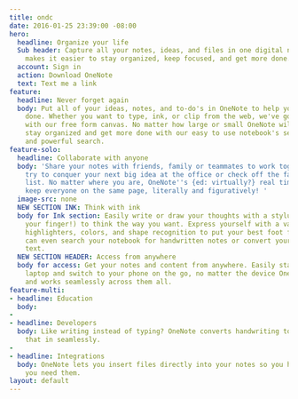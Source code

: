 ```yaml
---
title: ondc
date: 2016-01-25 23:39:00 -08:00
hero:
  headline: Organize your life
  Sub header: Capture all your notes, ideas, and files in one digital notebook. OneNote
    makes it easier to stay organized, keep focused, and get more done.
  account: Sign in
  action: Download OneNote
  text: Text me a link
feature:
  headline: Never forget again
  body: Put all of your ideas, notes, and to-do's in OneNote to help you get more
    done. Whether you want to type, ink, or clip from the web, we've got you covered
    with our free form canvas. No matter how large or small OneNote will help you
    stay organized and get more done with our easy to use notebook's sections, pages,
    and powerful search.
feature-solo:
  headline: Collaborate with anyone
  body: 'Share your notes with friends, family or teammates to work together as you
    try to conquer your next big idea at the office or check off the family shopping
    list. No matter where you are, OneNote''s {ed: virtually?} real time sync will
    keep everyone on the same page, literally and figuratively! '
  image-src: none
  NEW SECTION INK: Think with ink
  body for Ink section: Easily write or draw your thoughts with a stylus (or even
    your finger!) to think the way you want. Express yourself with a variety of pens,
    highlighters, colors, and shape recognition to put your best foot forwards. You
    can even search your notebook for handwritten notes or convert your ink into typed
    text.
  NEW SECTION HEADER: Access from anywhere
  body for access: Get your notes and content from anywhere. Easily start on your
    laptop and switch to your phone on the go, no matter the device OneNote is free
    and works seamlessly across them all.
feature-multi:
- headline: Education
  body: 
- 
- headline: Developers
  body: Like writing instead of typing? OneNote converts handwriting to text. View
    that in seamlessly.
- 
- headline: Integrations
  body: OneNote lets you insert files directly into your notes so you have them when
    you need them.
layout: default
---
```


<!-- Enter Code here you want on your page... -->